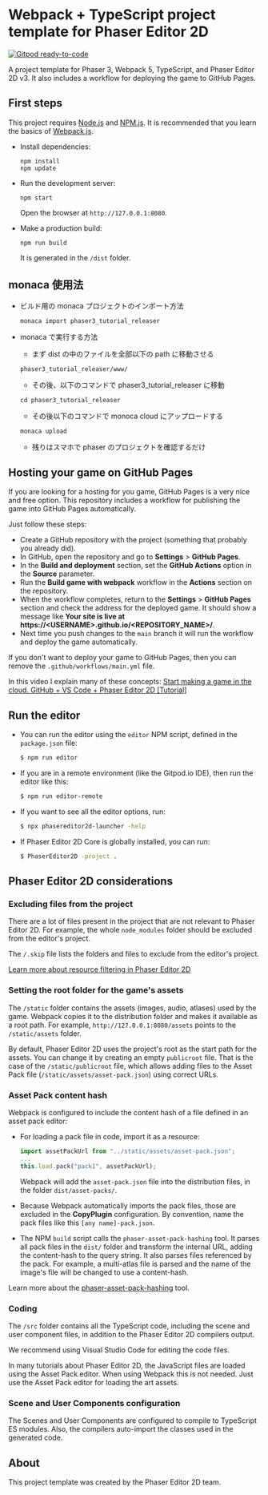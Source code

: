 # Webpack + TypeScript project template for Phaser Editor 2D

[![Gitpod ready-to-code](https://img.shields.io/badge/Gitpod-ready--to--code-908a85?logo=gitpod)](https://gitpod.io/#https://github.com/PhaserEditor2D/starter-template-webpack)

A project template for Phaser 3, Webpack 5, TypeScript, and Phaser Editor 2D v3.
It also includes a workflow for deploying the game to GitHub Pages.

## First steps

This project requires [Node.js](https://nodejs.org) and [NPM.js](https://www.npmjs.com). It is recommended that you learn the basics of [Webpack.js](https://webpack.js.org).

- Install dependencies:

  ```
  npm install
  npm update
  ```

- Run the development server:

  ```
  npm start
  ```

  Open the browser at `http://127.0.0.1:8080`.

- Make a production build:

  ```
  npm run build
  ```

  It is generated in the `/dist` folder.

## monaca 使用法

- ビルド用の monaca プロジェクトのインポート方法

  ```
  monaca import phaser3_tutorial_releaser
  ```

- monaca で実行する方法

  - まず dist の中のファイルを全部以下の path に移動させる

  ```
  phaser3_tutorial_releaser/www/
  ```

  - その後、以下のコマンドで phaser3_tutorial_releaser に移動

  ```
  cd phaser3_tutorial_releaser
  ```

  - その後以下のコマンドで monoca cloud にアップロードする

  ```
  monaca upload
  ```

  - 残りはスマホで phaser のプロジェクトを確認するだけ

## Hosting your game on GitHub Pages

If you are looking for a hosting for you game, GitHub Pages is a very nice and free option.
This repository includes a workflow for publishing the game into GitHub Pages automatically.

Just follow these steps:

- Create a GitHub repository with the project (something that probably you already did).
- In GitHub, open the repository and go to **Settings** > **GitHub Pages**.
- In the **Build and deployment** section, set the **GitHub Actions** option in the **Source** parameter.
- Run the **Build game with webpack** workflow in the **Actions** section on the repository.
- When the workflow completes, return to the **Settings** > **GitHub Pages** section and check the address for the deployed game. It should show a message like **Your site is live at https://\<USERNAME>.github.io/<REPOSITORY_NAME>/**.
- Next time you push changes to the `main` branch it will run the workflow and deploy the game automatically.

If you don't want to deploy your game to GitHub Pages, then you can remove the `.github/workflows/main.yml` file.

In this video I explain many of these concepts: [Start making a game in the cloud. GitHub + VS Code + Phaser Editor 2D [Tutorial]](https://www.youtube.com/watch?v=lndU7UAjzgo&t=183s)

## Run the editor

- You can run the editor using the `editor` NPM script, defined in the `package.json` file:

  ```bash
  $ npm run editor
  ```

- If you are in a remote environment (like the Gitpod.io IDE), then run the editor like this:

  ```bash
  $ npm run editor-remote
  ```

- If you want to see all the editor options, run:

  ```bash
  $ npx phasereditor2d-launcher -help
  ```

- If Phaser Editor 2D Core is globally installed, you can run:

  ```bash
  $ PhaserEditor2D -project .
  ```

## Phaser Editor 2D considerations

### Excluding files from the project

There are a lot of files present in the project that are not relevant to Phaser Editor 2D. For example, the whole `node_modules` folder should be excluded from the editor's project.

The `/.skip` file lists the folders and files to exclude from the editor's project.

[Learn more about resource filtering in Phaser Editor 2D](https://help.phasereditor2d.com/v3/misc/resources-filtering.html)

### Setting the root folder for the game's assets

The `/static` folder contains the assets (images, audio, atlases) used by the game. Webpack copies it to the distribution folder and makes it available as a root path. For example, `http://127.0.0.1:8080/assets` points to the `/static/assets` folder.

By default, Phaser Editor 2D uses the project's root as the start path for the assets. You can change it by creating an empty `publicroot` file. That is the case of the `/static/publicroot` file, which allows adding files to the Asset Pack file (`/static/assets/asset-pack.json`) using correct URLs.

### Asset Pack content hash

Webpack is configured to include the content hash of a file defined in an asset pack editor:

- For loading a pack file in code, import it as a resource:

  ```javascript
  import assetPackUrl from "../static/assets/asset-pack.json";
  ...
  this.load.pack("pack1", assetPackUrl);
  ```

  Webpack will add the `asset-pack.json` file into the distribution files, in the folder `dist/asset-packs/`.

- Because Webpack automatically imports the pack files, those are excluded in the **CopyPlugin** configuration. By convention, name the pack files like this `[any name]-pack.json`.

- The NPM `build` script calls the `phaser-asset-pack-hashing` tool. It parses all pack files in the `dist/` folder and transform the internal URL, adding the content-hash to the query string. It also parses files referenced by the pack. For example, a multi-atlas file is parsed and the name of the image's file will be changed to use a content-hash.

Learn more about the [phaser-asset-pack-hashing](https://www.npmjs.com/package/phaser-asset-pack-hashing) tool.

### Coding

The `/src` folder contains all the TypeScript code, including the scene and user component files, in addition to the Phaser Editor 2D compilers output.

We recommend using Visual Studio Code for editing the code files.

In many tutorials about Phaser Editor 2D, the JavaScript files are loaded using the Asset Pack editor. When using Webpack this is not needed. Just use the Asset Pack editor for loading the art assets.

### Scene and User Components configuration

The Scenes and User Components are configured to compile to TypeScript ES modules. Also, the compilers auto-import the classes used in the generated code.

## About

This project template was created by the Phaser Editor 2D team.
